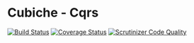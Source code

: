 # Cubiche - Cqrs
[![Build Status](https://travis-ci.org/cubiche/cqrs.svg?branch=master)](https://travis-ci.org/cubiche/cqrs) [![Coverage Status](https://coveralls.io/repos/github/cubiche/cqrs/badge.svg?branch=master)](https://coveralls.io/github/cubiche/cqrs?branch=master) [![Scrutinizer Code Quality](https://scrutinizer-ci.com/g/cubiche/cqrs/badges/quality-score.png?b=master)](https://scrutinizer-ci.com/g/cubiche/cqrs/?branch=master) 

